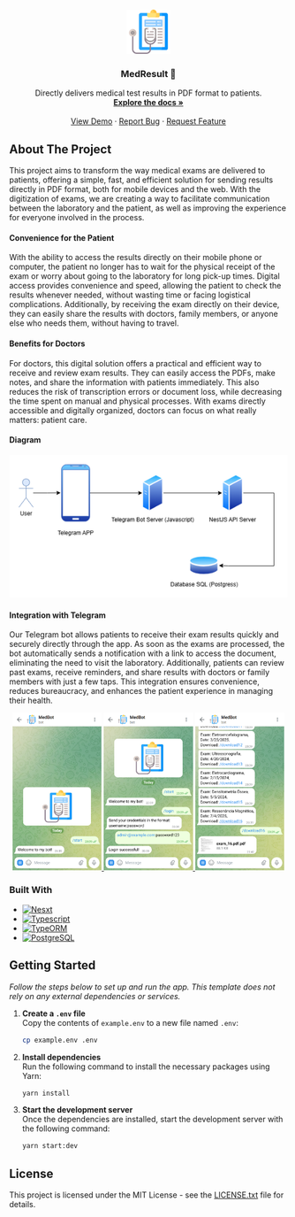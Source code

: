 <!-- PROJECT LOGO -->
<br />
<div align="center">
  <a href="">
    <img src="./images/logo.png" alt="Logo" width="80" height="80">
  </a>

  <h3 align="center"> MedResult 🏥</h3>

  <p align="center">
    Directly delivers medical test results in PDF format to patients.
    <br />
    <a href="https://documenter.getpostman.com/view/10628880/2sAYQiAn6f"><strong>Explore the docs »</strong></a>
    <br />
    <br />
      <a href="https://github.com/BrunoVollin/MedResult">View Demo</a>
      &middot;
      <a href="https://github.com/BrunoVollin/MedResult/issues">Report Bug</a>
      &middot;
      <a href="https://github.com/BrunoVollin/MedResult/issues">Request Feature</a>
  </p>
</div>

<!-- ABOUT THE PROJECT -->

## About The Project

This project aims to transform the way medical exams are delivered to patients, offering a simple, fast, and efficient solution for sending results directly in PDF format, both for mobile devices and the web. With the digitization of exams, we are creating a way to facilitate communication between the laboratory and the patient, as well as improving the experience for everyone involved in the process.

#### Convenience for the Patient

With the ability to access the results directly on their mobile phone or computer, the patient no longer has to wait for the physical receipt of the exam or worry about going to the laboratory for long pick-up times. Digital access provides convenience and speed, allowing the patient to check the results whenever needed, without wasting time or facing logistical complications. Additionally, by receiving the exam directly on their device, they can easily share the results with doctors, family members, or anyone else who needs them, without having to travel.

#### Benefits for Doctors

For doctors, this digital solution offers a practical and efficient way to receive and review exam results. They can easily access the PDFs, make notes, and share the information with patients immediately. This also reduces the risk of transcription errors or document loss, while decreasing the time spent on manual and physical processes. With exams directly accessible and digitally organized, doctors can focus on what really matters: patient care.

#### Diagram

<div align="center">
    <img src="./images/diagram.png" alt="Telegram Diagram">
</div>

#### Integration with Telegram  

Our Telegram bot allows patients to receive their exam results quickly and securely directly through the app. As soon as the exams are processed, the bot automatically sends a notification with a link to access the document, eliminating the need to visit the laboratory. Additionally, patients can review past exams, receive reminders, and share results with doctors or family members with just a few taps. This integration ensures convenience, reduces bureaucracy, and enhances the patient experience in managing their health.

<div align="center">
  <a href="">
    <img src="./images/telegram (2).png" alt="Telegram Integration" width="32%">
    <img src="./images/telegram (3).png" alt="Telegram Integration" width="32%">
    <img src="./images/telegram (1).png" alt="Telegram Integration" width="32%">
  </a>
</div>



### Built With

- [![Nesxt][Next.js]][Next-url]
- [![Typescript][Typescript]][Typescript-url]
- [![TypeORM][TypeORM]][TypeORM-url]
- [![PostgreSQL][PostgreSQL]][PostgreSQL-url]


<!-- GETTING STARTED -->

## Getting Started

_Follow the steps below to set up and run the app. This template does not rely on any external dependencies or services._

1. **Create a `.env` file**  
   Copy the contents of `example.env` to a new file named `.env`:

   ```sh
   cp example.env .env
   ```

2. **Install dependencies**  
   Run the following command to install the necessary packages using Yarn:

   ```sh
   yarn install
   ```

3. **Start the development server**  
   Once the dependencies are installed, start the development server with the following command:
   ```sh
   yarn start:dev
   ```



## License

This project is licensed under the MIT License - see the [LICENSE.txt](LICENSE.txt) file for details.



<!-- MARKDOWN LINKS & IMAGES -->
<!-- https://www.markdownguide.org/basic-syntax/#reference-style-links -->

[contributors-shield]: https://img.shields.io/github/contributors/othneildrew/Best-README-Template.svg?style=for-the-badge
[contributors-url]: https://github.com/othneildrew/Best-README-Template/graphs/contributors
[forks-shield]: https://img.shields.io/github/forks/othneildrew/Best-README-Template.svg?style=for-the-badge
[forks-url]: https://github.com/othneildrew/Best-README-Template/network/members
[stars-shield]: https://img.shields.io/github/stars/othneildrew/Best-README-Template.svg?style=for-the-badge
[stars-url]: https://github.com/othneildrew/Best-README-Template/stargazers
[issues-shield]: https://img.shields.io/github/issues/othneildrew/Best-README-Template.svg?style=for-the-badge
[issues-url]: https://github.com/othneildrew/Best-README-Template/issues
[license-shield]: https://img.shields.io/github/license/othneildrew/Best-README-Template.svg?style=for-the-badge
[license-url]: https://github.com/othneildrew/Best-README-Template/blob/master/LICENSE.txt
[linkedin-shield]: https://img.shields.io/badge/-LinkedIn-black.svg?style=for-the-badge&logo=linkedin&colorB=555
[linkedin-url]: https://linkedin.com/in/othneildrew
[product-screenshot]: images/screenshot.png
[Next.js]: https://img.shields.io/badge/next.js-000000?style=for-the-badge&logo=nextdotjs&logoColor=white
[Next-url]: https://nextjs.org/
[React.js]: https://img.shields.io/badge/React-20232A?style=for-the-badge&logo=react&logoColor=61DAFB
[React-url]: https://reactjs.org/
[Vue.js]: https://img.shields.io/badge/Vue.js-35495E?style=for-the-badge&logo=vuedotjs&logoColor=4FC08D
[Vue-url]: https://vuejs.org/
[Angular.io]: https://img.shields.io/badge/Angular-DD0031?style=for-the-badge&logo=angular&logoColor=white
[Angular-url]: https://angular.io/
[Svelte.dev]: https://img.shields.io/badge/Svelte-4A4A55?style=for-the-badge&logo=svelte&logoColor=FF3E00
[Svelte-url]: https://svelte.dev/
[Laravel.com]: https://img.shields.io/badge/Laravel-FF2D20?style=for-the-badge&logo=laravel&logoColor=white
[Laravel-url]: https://laravel.com
[Bootstrap.com]: https://img.shields.io/badge/Bootstrap-563D7C?style=for-the-badge&logo=bootstrap&logoColor=white
[Bootstrap-url]: https://getbootstrap.com
[JQuery.com]: https://img.shields.io/badge/jQuery-0769AD?style=for-the-badge&logo=jquery&logoColor=white
[JQuery-url]: https://jquery.com
[TypeORM]: https://img.shields.io/badge/TypeORM-262627?style=for-the-badge&logo=typeorm&logoColor=white
[TypeORM-url]: https://typeorm.io/
[TypeScript]: https://img.shields.io/badge/TypeScript-007ACC?style=for-the-badge&logo=typescript&logoColor=white
[TypeScript-url]: https://www.typescriptlang.org/
[PostgreSQL]: https://img.shields.io/badge/PostgreSQL-336791?style=for-the-badge&logo=postgresql&logoColor=white
[PostgreSQL-url]: https://www.postgresql.org/
